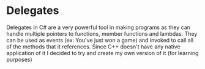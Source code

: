 # Delegates
Delegates in C# are a very powerful tool in making programs as they can handle multiple pointers to functions, member functions and lambdas. They can be used as events (ex: You've just won a game) and invoked to call all of the methods that it references. Since C++ doesn't have any native application of it I decided to try and create my own version of it (for learning purposes)
